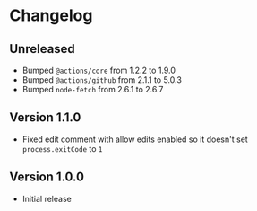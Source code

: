 # Changelog

## Unreleased

- Bumped `@actions/core` from 1.2.2 to 1.9.0
- Bumped `@actions/github` from 2.1.1 to 5.0.3
- Bumped `node-fetch` from 2.6.1 to 2.6.7

## Version 1.1.0

- Fixed edit comment with allow edits enabled so it doesn't set `process.exitCode` to `1`

## Version 1.0.0

- Initial release
